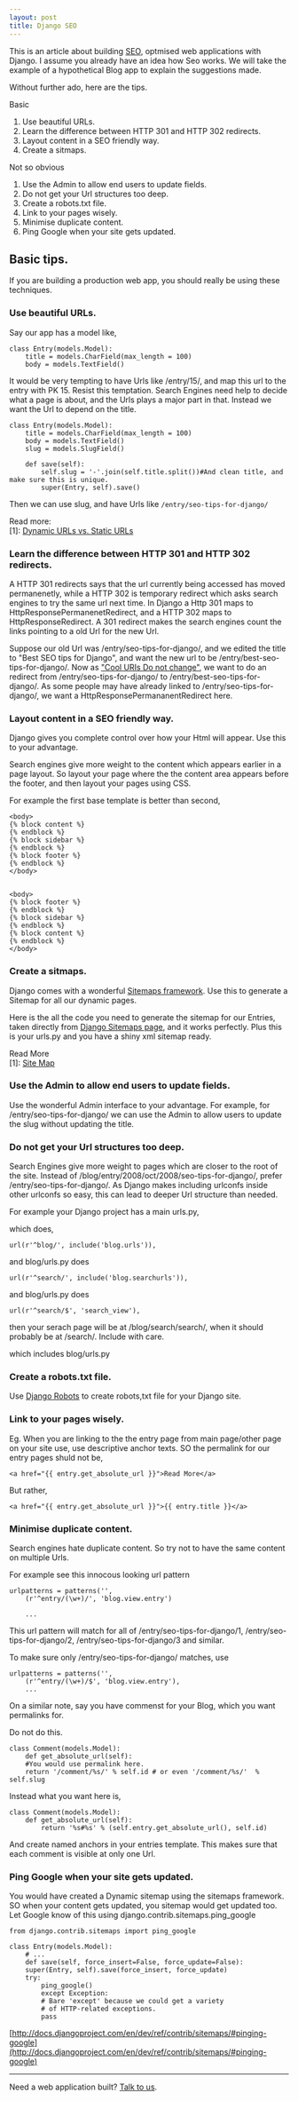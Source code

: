 ```yaml
---
layout: post
title: Django SEO
---
```


This is an article about building [SEO](http://www.seobook.com/glossary/#seo), optmised web applications with Django. I assume you already have an idea how Seo works. We will take the example 
of a hypothetical Blog app to explain the suggestions made.

Without further ado, here are the tips.

Basic

1. Use beautiful URLs.
2. Learn the difference between HTTP 301 and HTTP 302 redirects.
3. Layout content in a SEO friendly way.
4. Create a sitmaps.

Not so obvious

1. Use the Admin to allow end users to update fields.
2. Do not get your Url structures too deep.
3. Create a robots.txt file. 
4. Link to your pages wisely.
5. Minimise duplicate content.
6. Ping Google when your site gets updated.

## Basic tips.

If you are building a production web app, you should really be using these techniques.

### Use beautiful URLs.

Say our app has a model like, 

    class Entry(models.Model):
        title = models.CharField(max_length = 100)
        body = models.TextField()

It would be very tempting to have Urls like /entry/15/, and map this url to the entry with PK 15. Resist this temptation. Search Engines need help to decide what a page is about, and the Urls plays a
major part in that. Instead we want the Url to depend on the title.

    class Entry(models.Model):
        title = models.CharField(max_length = 100)
        body = models.TextField()
        slug = models.SlugField()
        
        def save(self):
            self.slug = '-'.join(self.title.split())#And clean title, and make sure this is unique.
            super(Entry, self).save()
	    
Then we can use slug, and have Urls like `/entry/seo-tips-for-django/`

Read more:  
[1]: [Dynamic URLs vs. Static URLs](http://www.seomoz.org/blog/dynamic-urls-vs-static-urls-the-best-practice-for-seo-is-still-clear)

### Learn the difference between HTTP 301 and HTTP 302 redirects.

A HTTP 301 redirects says that the url currently being accessed has moved permanenetly, while a HTTP 302 is temporary redirect which asks search engines to try the same url next time. In Django a Http 301
maps to HttpResponsePermanenetRedirect, and a HTTP 302 maps to HttpResponseRedirect. A 301 redirect makes the search engines count the links pointing to a old Url for the new Url.

Suppose our old Url was /entry/seo-tips-for-django/, and we edited the title to "Best SEO tips for Django", and want the new url to be /entry/best-seo-tips-for-django/. Now as ["Cool URIs Do not change"](http://www.w3.org/Provider/Style/URI), we want
to do an redirect from  /entry/seo-tips-for-django/ to /entry/best-seo-tips-for-django/. As some people may have already linked to /entry/seo-tips-for-django/, we want a HttpResponsePermananentRedirect here.

### Layout content in a SEO friendly way.

Django gives you complete control over how your Html will appear. Use this to your advantage. 

Search engines give more weight to the content which appears earlier in a page layout. So layout your page where the the content area appears before the footer, and then layout your pages using CSS.

For example the first base template is better than second,

    <body>
    {% block content %}
    {% endblock %}
    {% block sidebar %}
    {% endblock %}
    {% block footer %}
    {% endblock %}
    </body>


    <body>
    {% block footer %}
    {% endblock %}
    {% block sidebar %}
    {% endblock %}
    {% block content %}
    {% endblock %}
    </body>



### Create a sitmaps.

Django comes with a wonderful [Sitemaps framework](http://docs.djangoproject.com/en/dev/ref/contrib/sitemaps/). Use this to generate a Sitemap for all our dynamic pages.

Here is the all the code you need to generate the sitemap for our Entries, taken directly from [Django Sitemaps page]((http://docs.djangoproject.com/en/dev/ref/contrib/sitemaps/)), and it works perfectly.
Plus this is your urls.py and you have a shiny xml sitemap ready.

Read More  
[1]: [Site Map](http://en.wikipedia.org/wiki/Site_map)



### Use the Admin to allow end users to update fields.

Use the wonderful Admin interface to your advantage. For example, for /entry/seo-tips-for-django/ we can use the Admin to allow users to update the slug without updating the title.

### Do not get your Url structures too deep.

Search Engines give more weight to pages which are closer to the root of the site. Instead of /blog/entry/2008/oct/2008/seo-tips-for-django/, prefer /entry/seo-tips-for-django/. As Django makes including urlconfs inside
other urlconfs so easy, this can lead to deeper Url structure than needed.

For example your Django project has a main urls.py,

which does,

    url(r'^blog/', include('blog.urls')),

and blog/urls.py does

    url(r'^search/', include('blog.searchurls')),

and blog/urls.py does

    url(r'^search/$', 'search_view'),
	
then your serach page will be at /blog/search/search/, when it should probably be at /search/. Include with care.


which includes blog/urls.py

### Create a robots.txt file. 

Use [Django Robots](http://code.google.com/p/django-robots) to create robots,txt file for your Django site.

### Link to your pages wisely.

Eg. When you are linking to the the entry page from main page/other page on your site use, use descriptive anchor texts. SO the permalink for our entry pages shuld not be,

    <a href="{{ entry.get_absolute_url }}">Read More</a>

But rather,

    <a href="{{ entry.get_absolute_url }}">{{ entry.title }}</a>

### Minimise duplicate content.

Search engines hate duplicate content. So try not to have the same content on multiple Urls.

For example see this innocous looking url pattern 

    urlpatterns = patterns('',
        (r'^entry/(\w+)/', 'blog.view.entry')
        
        ...

This url pattern will match for all of /entry/seo-tips-for-django/1, /entry/seo-tips-for-django/2, /entry/seo-tips-for-django/3 and similar. 

To make sure only /entry/seo-tips-for-django/ matches, use 

    urlpatterns = patterns('',
        (r'^entry/(\w+)/$', 'blog.view.entry'),
        ...
	    
On a similar note, say you have commenst for your Blog, which you want permalinks for.

Do not do this.

    class Comment(models.Model):
        def get_absolute_url(self):
        #You would use permalink here.
        return '/comment/%s/' % self.id # or even '/comment/%s/'  % self.slug
    

Instead what you want here is,

    class Comment(models.Model):
        def get_absolute_url(self):
            return '%s#%s' % (self.entry.get_absolute_url(), self.id)
	  
And create named anchors in your entries template. This makes sure that each comment is visible at only one Url.

### Ping Google when your site gets updated.

You would have created a Dynamic sitemap using the sitemaps framework. SO when your content gets updated, you sitemap would get updated too. Let Google know of this using django.contrib.sitemaps.ping_google

    from django.contrib.sitemaps import ping_google
    
    class Entry(models.Model):
        # ...
        def save(self, force_insert=False, force_update=False):
        super(Entry, self).save(force_insert, force_update)
        try:
            ping_google()
            except Exception:
            # Bare 'except' because we could get a variety
            # of HTTP-related exceptions.
            pass

[http://docs.djangoproject.com/en/dev/ref/contrib/sitemaps/#pinging-google](http://docs.djangoproject.com/en/dev/ref/contrib/sitemaps/#pinging-google)

---------------

Need a web application built? [Talk to us](http://uswaretech.com/contact/).
